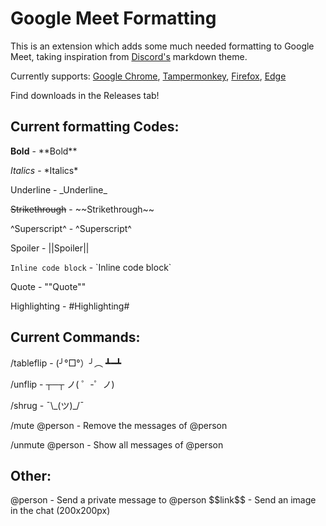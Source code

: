 
# Google Meet Formatting
This is an extension which adds some much needed formatting to Google Meet, taking inspiration from [Discord's](https://discord.com) markdown theme.


Currently supports: [Google Chrome](https://chrome.google.com/webstore/detail/google-meet-formatting/ohkikbaddjhnjcifcolepmbkienojiph), [Tampermonkey](https://greasyfork.org/en/scripts/423718-google-meet-formatting), [Firefox](https://addons.mozilla.org/en-US/firefox/addon/google-meet-formatting/), [Edge](https://microsoftedge.microsoft.com/addons/detail/google-meet-formatting/gcjbjciijjmidoiemonndniecgemflnk)

Find downloads in the Releases tab!

## Current formatting Codes:
**Bold** - \*\*Bold\*\*

*Italics* - \*Italics\*

Underline - \_Underline\_

~~Strikethrough~~ - \~\~Strikethrough\~\~

^Superscript^ - \^Superscript\^

Spoiler - ||Spoiler||

`Inline code block` - \`Inline code block\`

Quote - ""Quote""

Highlighting - #Highlighting#

## Current Commands:
/tableflip - (╯°□°）╯︵ ┻━┻

/unflip - ┬─┬ ノ( ゜-゜ノ)

/shrug - ¯\\\_(ツ)\_/¯

/mute @person - Remove the messages of @person

/unmute @person - Show all messages of @person


## Other:
@person - Send a private message to @person
\$\$link\$\$ - Send an image in the chat (200x200px)
